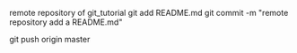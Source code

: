 remote repository of git_tutorial
git add README.md
git commit -m "remote repository add a README.md"

git push origin master



